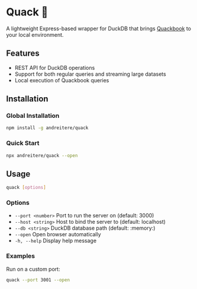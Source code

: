 # Quack 🦆

A lightweight Express-based wrapper for DuckDB that brings [Quackbook](https://github.com/andreitere/quackbook) to your local environment.

## Features

- REST API for DuckDB operations
- Support for both regular queries and streaming large datasets
- Local execution of Quackbook queries

## Installation

### Global Installation
```bash
npm install -g andreitere/quack
```

### Quick Start
```bash
npx andreitere/quack --open
```

## Usage

```bash
quack [options]
```

### Options
- `--port <number>`    Port to run the server on (default: 3000)
- `--host <string>`    Host to bind the server to (default: localhost)
- `--db <string>`      DuckDB database path (default: :memory:)
- `--open`             Open browser automatically
- `-h, --help`         Display help message

### Examples

Run on a custom port:
```bash
quack --port 3001 --open
```